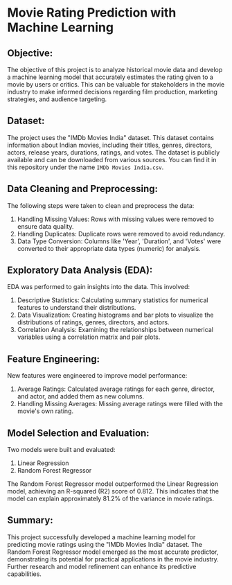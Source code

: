 # Movie Rating Prediction with Machine Learning

## **Objective:**

The objective of this project is to analyze historical movie data and develop a machine learning model that accurately estimates the rating given to a movie by users or critics. This can be valuable for stakeholders in the movie industry to make informed decisions regarding film production, marketing strategies, and audience targeting.

## **Dataset:**

The project uses the "IMDb Movies India" dataset. This dataset contains information about Indian movies, including their titles, genres, directors, actors, release years, durations, ratings, and votes. The dataset is publicly available and can be downloaded from various sources. You can find it in this repository under the name `IMDb Movies India.csv`.

## **Data Cleaning and Preprocessing:**

The following steps were taken to clean and preprocess the data:

1.  Handling Missing Values: Rows with missing values were removed to ensure data quality.
2.  Handling Duplicates: Duplicate rows were removed to avoid redundancy.
3.  Data Type Conversion: Columns like 'Year', 'Duration', and 'Votes' were converted to their appropriate data types (numeric) for analysis.

## **Exploratory Data Analysis (EDA):**

EDA was performed to gain insights into the data. This involved:

1.  Descriptive Statistics: Calculating summary statistics for numerical features to understand their distributions.
2.  Data Visualization: Creating histograms and bar plots to visualize the distributions of ratings, genres, directors, and actors.
3.  Correlation Analysis: Examining the relationships between numerical variables using a correlation matrix and pair plots.

## **Feature Engineering:**

New features were engineered to improve model performance:

1.  Average Ratings: Calculated average ratings for each genre, director, and actor, and added them as new columns.
2.  Handling Missing Averages: Missing average ratings were filled with the movie's own rating.

## **Model Selection and Evaluation:**

Two models were built and evaluated:

1.  Linear Regression
2.  Random Forest Regressor

The Random Forest Regressor model outperformed the Linear Regression model, achieving an R-squared (R2) score of 0.812. This indicates that the model can explain approximately 81.2% of the variance in movie ratings.

## **Summary:**

This project successfully developed a machine learning model for predicting movie ratings using the "IMDb Movies India" dataset. The Random Forest Regressor model emerged as the most accurate predictor, demonstrating its potential for practical applications in the movie industry. Further research and model refinement can enhance its predictive capabilities.
